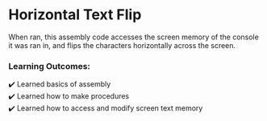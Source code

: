 # Horizontal Text Flip
When ran, this assembly code accesses the screen memory of the console it was ran in, and flips the characters horizontally across the screen.
### Learning Outcomes:
✔️ Learned basics of assembly  
✔️ Learned how to make procedures  
✔️ Learned how to access and modify screen text memory  
